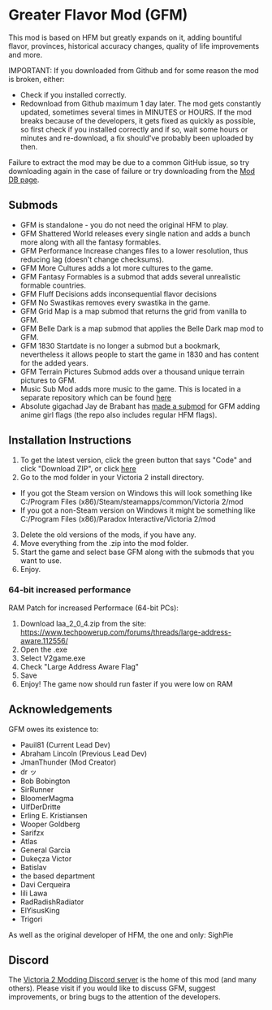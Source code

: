 # Greater Flavor Mod (GFM)

This mod is based on HFM but greatly expands on it, adding bountiful flavor, provinces, historical accuracy changes, quality of life improvements and more.

IMPORTANT: If you downloaded from Github and for some reason the mod is broken, either:
- Check if you installed correctly.
- Redownload from Github maximum 1 day later.
The mod gets constantly updated, sometimes several times in MINUTES or HOURS. If the mod breaks because of the developers, it gets fixed as quickly as possible, so first check if you installed correctly and if so, wait some hours or minutes and re-download, a fix should've probably been uploaded by then.

Failure to extract the mod may be due to a common GitHub issue, so try downloading again in the case of failure or try downloading from the [Mod DB page](https://www.moddb.com/mods/gfm).

## Submods
  * GFM is standalone - you do not need the original HFM to play.
  * GFM Shattered World releases every single nation and adds a bunch more along with all the fantasy formables.
  * GFM Performance Increase changes files to a lower resolution, thus reducing lag (doesn't change checksums).
  * GFM More Cultures adds a lot more cultures to the game.
  * GFM Fantasy Formables is a submod that adds several unrealistic formable countries.
  * GFM Fluff Decisions adds inconsequential flavor decisions
  * GFM No Swastikas removes every swastika in the game.
  * GFM Grid Map is a map submod that returns the grid from vanilla to GFM.
  * GFM Belle Dark is a map submod that applies the Belle Dark map mod to GFM.
  * GFM 1830 Startdate is no longer a submod but a bookmark, nevertheless it allows people to start the game in 1830 and has content for the added years.
  * GFM Terrain Pictures Submod adds over a thousand unique terrain pictures to GFM.
  * Music Sub Mod adds more music to the game. This is located in a separate repository which can be found [here]( https://github.com/Elijah-maker/GFM-Music-Submod)
  * Absolute gigachad Jay de Brabant has [made a submod]( https://github.com/LePetitJayJay/Victoria-2-Anime-Flags-Mod) for GFM adding anime girl flags (the repo also includes regular HFM flags).

## Installation Instructions

1. To get the latest version, click the green button that says "Code" and click "Download ZIP", or click [here](https://github.com/JmanThunder/HFM-Expanded/archive/refs/heads/master.zip)
2. Go to the mod folder in your Victoria 2 install directory.
  * If you got the Steam version on Windows this will look something like C:/Program Files (x86)/Steam/steamapps/common/Victoria 2/mod
  * If you got a non-Steam version on Windows it might be something like C:/Program Files (x86)/Paradox Interactive/Victoria 2/mod
3. Delete the old versions of the mods, if you have any.
4. Move everything from the .zip into the mod folder.
5. Start the game and select base GFM along with the submods that you want to use.
6. Enjoy.

### 64-bit increased performance

RAM Patch for increased Performace (64-bit PCs):
1. Download laa_2_0_4.zip from the site: https://www.techpowerup.com/forums/threads/large-address-aware.112556/
2. Open the .exe
3. Select V2game.exe
4. Check "Large Address Aware Flag"
5. Save
6. Enjoy! The game now should run faster if you were low on RAM

## Acknowledgements

GFM owes its existence to:
* Pauil81 (Current Lead Dev)
* Abraham Lincoln (Previous Lead Dev)
* JmanThunder (Mod Creator)
* dr ッ
* Bob Bobington
* SirRunner
* BloomerMagma
* UlfDerDritte
* Erling E. Kristiansen
* Wooper Goldberg
* Sarifzx
* Atlas
* General Garcia
* Dukeçza Victor
* Batislav
* the based department
* Davi Cerqueira
* lili Lawa
* RadRadishRadiator
* ElYisusKing
* Trigori


As well as the original developer of HFM, the one and only: SighPie

## Discord

The [Victoria 2 Modding Discord server](https://discord.gg/qz73ZEH) is the home of this mod (and many others). Please visit if you would like to discuss GFM, suggest improvements, or bring bugs to the attention of the developers.
